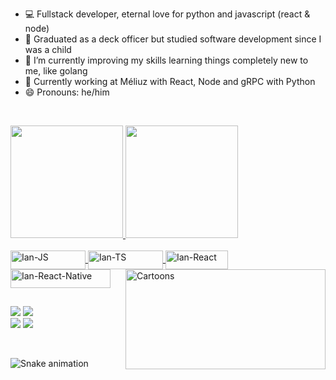 - 💻 Fullstack developer, eternal love for python and javascript (react & node)
- 🚢 Graduated as a deck officer but studied software development since I was a child 
- 🌱 I’m currently improving my skills learning things completely new to me, like golang
- 👯 Currently working at Méliuz with React, Node and gRPC with Python
- 😄 Pronouns: he/him

&nbsp;

<div>
  <a href="https://github.com/iancoel">
  <img height="180em" src="https://github-readme-stats.vercel.app/api?username=iancoel&show_icons=true&theme=react&include_all_commits=true&count_private=true"/>
  <img height="180em" src="https://github-readme-stats.vercel.app/api/top-langs/?username=iancoel&layout=compact&langs_count=7&theme=react"/>
</div>
<div style="display: inline_block"><br>
  <img align="center" alt="Ian-JS" height="30" width="120" src="https://img.shields.io/badge/JavaScript-F7DF1E?style=for-the-badge&logo=javascript&logoColor=black">
  <img align="center" alt="Ian-TS" height="30" width="120" src="https://img.shields.io/badge/TypeScript-007ACC?style=for-the-badge&logo=typescript&logoColor=white">
  <img align="center" alt="Ian-React" height="30" width="100" src="https://img.shields.io/badge/React-20232A?style=for-the-badge&logo=react&logoColor=61DAFB">
  <img align="center" alt="Ian-React-Native" height="30" width="160" src="https://img.shields.io/badge/React_Native-20232A?style=for-the-badge&logo=react&logoColor=61DAFB">
  <img align="right" alt="Cartoons" height = "160" width="320" src="https://media.giphy.com/media/10CN8pYZqj5V4s/giphy.gif">
</div>
  
  ##
  
<div> 
  <a href="https://instagram.com/iannrabbit" target="_blank"><img src="https://img.shields.io/badge/-Instagram-%23E4405F?style=for-the-badge&logo=instagram&logoColor=white" target="_blank"></a>
<a href = "mailto:ian.coel@outlook.com"><img src="https://img.shields.io/badge/Microsoft_Outlook-0078D4?style=for-the-badge&logo=microsoft-outlook&logoColor=white" target="_blank"></a><br>
  <a href="https://www.linkedin.com/in/ian-coel/" target="_blank"><img src="https://img.shields.io/badge/-LinkedIn-%230077B5?style=for-the-badge&logo=linkedin&logoColor=white" target="_blank"></a>
  <a href=https://api.whatsapp.com/send?phone=5591992762735&text=Hello!%20I%20wanted%20to%20talk%20something... target="_blank"><img src="https://img.shields.io/badge/WhatsApp-25D366?style=for-the-badge&logo=whatsapp&logoColor=white" target="_blank"></a>
  
  &nbsp;
  
  ![Snake animation](https://github.com/iancoel/iancoel/blob/output/github-contribution-grid-snake.svg)
  
</div>
